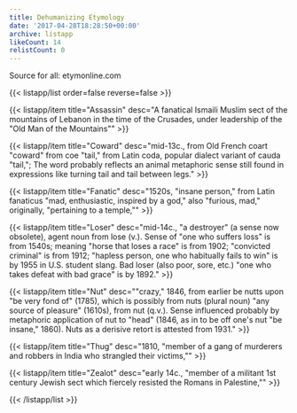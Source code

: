```yaml
---
title: Dehumanizing Etymology
date: '2017-04-28T18:28:50+00:00'
archive: listapp
likeCount: 14
relistCount: 0
---
```


Source for all: etymonline.com

{{< listapp/list order=false reverse=false >}}

   {{< listapp/item title="Assassin"
      desc="A fanatical Ismaili Muslim sect of the mountains of Lebanon in the time of the Crusades, under leadership of the \"Old Man of the Mountains\"" >}}

   {{< listapp/item title="Coward"
      desc="mid-13c., from Old French coart \"coward\" from coe \"tail,\" from Latin coda, popular dialect variant of cauda \"tail,\"; The word probably reflects an animal metaphoric sense still found in expressions like turning tail and tail between legs." >}}

   {{< listapp/item title="Fanatic"
      desc="1520s, \"insane person,\" from Latin fanaticus \"mad, enthusiastic, inspired by a god,\" also \"furious, mad,\" originally, \"pertaining to a temple,\"" >}}

   {{< listapp/item title="Loser"
      desc="mid-14c., \"a destroyer\" (a sense now obsolete), agent noun from lose (v.). Sense of \"one who suffers loss\" is from 1540s; meaning \"horse that loses a race\" is from 1902; \"convicted criminal\" is from 1912; \"hapless person, one who habitually fails to win\" is by 1955 in U.S. student slang. Bad loser (also poor, sore, etc.) \"one who takes defeat with bad grace\" is by 1892." >}}

   {{< listapp/item title="Nut"
      desc="\"crazy,\" 1846, from earlier be nutts upon \"be very fond of\" (1785), which is possibly from nuts (plural noun) \"any source of pleasure\" (1610s), from nut (q.v.). Sense influenced probably by metaphoric application of nut to \"head\" (1846, as in to be off one's nut \"be insane,\" 1860). Nuts as a derisive retort is attested from 1931." >}}

   {{< listapp/item title="Thug"
      desc="1810, \"member of a gang of murderers and robbers in India who strangled their victims,\"" >}}

   {{< listapp/item title="Zealot"
      desc="early 14c., \"member of a militant 1st century Jewish sect which fiercely resisted the Romans in Palestine,\"" >}}

{{< /listapp/list >}}
